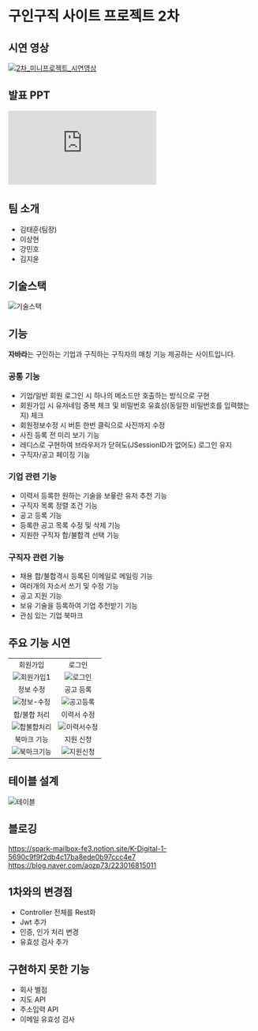 # 구인구직 사이트 프로젝트 2차

## 시연 영상
[![2차_미니프로젝트_시연영상](http://img.youtube.com/vi/oGc5zsfmxl4/0.jpg)](https://youtu.be/oGc5zsfmxl4)

## 발표 PPT
![2차_미니프로젝트_발표PPT](https://github.com/K-Minho/mini-project2/blob/73bfa66aef77e87d83294564f01b386939146e13/2%EC%A1%B0_2%EC%B0%A8%ED%94%84%EB%A1%9C%EC%A0%9D%ED%8A%B8.pdf)

## 팀 소개
- 김태훈(팀장)
- 이상현
- 강민호
- 김지윤

## 기술스택
![기술스택](https://user-images.githubusercontent.com/118786401/233411539-b1f8fc3a-9f97-427a-b30c-fc685018eed4.png)

## 기능
**자바라**는 구인하는 기업과 구직하는 구직자의 매칭 기능 제공하는 사이트입니다.

### 공통 기능
- 기업/일반 회원 로그인 시 하나의 메소드만 호출하는 방식으로 구현
- 회원가입 시 유저네임 중복 체크 및 비밀번호 유효성(동일한 비밀번호를 입력했는지) 체크
- 회원정보수정 시 버튼 한번 클릭으로 사진까지 수정
- 사진 등록 전 미리 보기 기능
- 레디스로 구현하여 브라우저가 닫혀도(JSessionID가 없어도) 로그인 유지
- 구직자/공고 페이징 기능

### 기업 관련 기능
- 이력서 등록한 원하는 기술을 보윻란 유저 추천 기능
- 구직자 목록 정렬 조건 기능
- 공고 등록 기능
- 등록한 공고 목록 수정 및 삭제 기능
- 지원한 구직자 합/불합격 선택 기능

### 구직자 관련 기능

- 채용 합/불합격시 등록된 이메일로 메일링 기능
- 여러개의 자소서 쓰기 및 수정 기능
- 공고 지원 기능
- 보유 기술을 등록하여 기업 추천받기 기능
- 관심 있는 기업 북마크 

## 주요 기능 시연
|||
|:--:|:--:|
|회원가입|로그인|
|![회원가입1](https://user-images.githubusercontent.com/118786401/232196774-ce324eb5-a4ad-4ccb-9625-7efee63358be.gif)|![로그인](https://user-images.githubusercontent.com/118786401/232635843-3aa73e3d-7f1d-496e-bf1a-eaa79a8b8829.gif)|
|정보 수정|공고 등록|
|![정보-수정](https://user-images.githubusercontent.com/118786401/232636464-ffc9660d-5867-4878-b1bb-5f19956329ef.gif)|![공고등록](https://user-images.githubusercontent.com/118786401/232636481-0759ccc8-5389-406d-a1ca-c0452307b979.gif)|
|합/불합 처리|이력서 수정|
|![합불합처리](https://user-images.githubusercontent.com/118786401/232636507-b8b4366b-04b3-4b1d-89f3-3d352f271c16.gif)|![이력서수정](https://user-images.githubusercontent.com/118786401/232636544-794341f5-ec36-44f5-9945-2702d10704db.gif)|
|북마크 기능|지원 신청|
|![북마크기능](https://user-images.githubusercontent.com/118786401/232636566-eba7e6a0-8d4b-47bd-b8c9-041fe1bee583.gif)|![지원신청](https://user-images.githubusercontent.com/118786401/233406164-9168732d-8ead-4d2d-bcb7-83ad7f8bc974.gif)|

## 테이블 설계
![테이블](https://user-images.githubusercontent.com/118786401/233412160-0d63fe4b-acb1-4d0e-b077-1d38cb985bfe.png)

## 블로깅
https://spark-mailbox-fe3.notion.site/K-Digital-1-5690c9f9f2db4c17ba8ede0b97ccc4e7
https://blog.naver.com/aozp73/223016815011

## 1차와의 변경점
- Controller 전체를 Rest화
- Jwt 추가
- 인증, 인가 처리 변경
- 유효성 검사 추가

## 구현하지 못한 기능
- 회사 별점
- 지도 API
- 주소입력 API
- 이메일 유효성 검사
